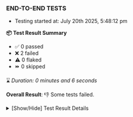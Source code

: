 ### END-TO-END TESTS

- Testing started at: July 20th 2025, 5:48:12 pm

**📦 Test Result Summary**

- ✅ 0 passed
- ❌ 2 failed
- ⚠️ 0 flaked
- ⏩ 0 skipped

⌛ _Duration: 0 minutes and 6 seconds_

**Overall Result**: 👎 Some tests failed.



<details>
    <summary>[Show/Hide] Test Result Details</summary>
    <div markdown="1">

| Test | Browser | Test Case | Tags | Result |
| :---: | :---: | :--- | :---: | :---: |
| 1 | setup | authenticate as Meshery provider |  | ❌ |
| 2 | setup | authenticate as None provider |  | ❌ |

</div>
</details>


<!-- To see the full report, please visit our CI/CD pipeline with reporter. -->